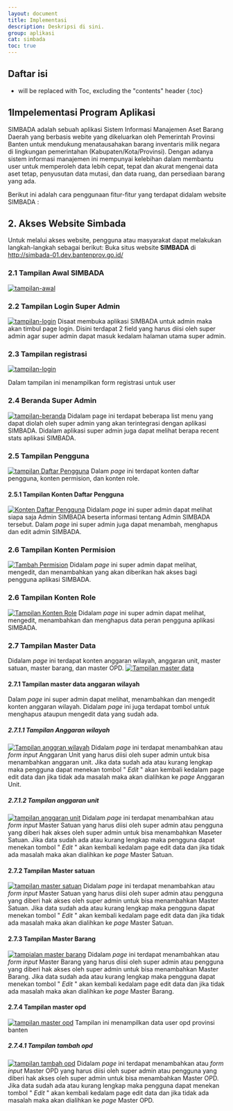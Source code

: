 ```yaml
---
layout: document
title: Implementasi
description: Deskripsi di sini.
group: aplikasi
cat: simbada
toc: true
---
```


##  Daftar isi

* will be replaced with Toc, excluding the "contents" header 
{:toc}

## 1Impelementasi Program Aplikasi

SIMBADA adalah sebuah aplikasi Sistem Informasi Manajemen Aset Barang Daerah yang berbasis webite yang dikeluarkan oleh Pemerintah Provinsi Banten untuk mendukung menatausahakan barang inventaris milik negara di lingkungan pemerintahan (Kabupaten/Kota/Provinsi). Dengan adanya sistem informasi manajemen ini mempunyai kelebihan dalam membantu user untuk memperoleh data lebih cepat, tepat dan akurat mengenai data aset tetap, penyusutan data mutasi, dan data ruang, dan persediaan barang yang ada.

Berikut ini adalah cara penggunaan fitur-fitur yang terdapat didalam website SIMBADA :

## 2. Akses Website Simbada

Untuk melalui akses website, pengguna atau masyarakat dapat melakukan langkah-langkah sebagai berikut:
Buka situs website **SIMBADA** di http://simbada-01.dev.bantenprov.go.id/

### 2.1 Tampilan Awal SIMBADA
[![tampilan-awal](/document/aplikasi/simbada/images/implementasi/tampilan-awal-simbada.png)](/document/aplikasi/simbada/images/implementasi/tampilan-awal-simbada.png)

### 2.2 Tampilan Login Super Admin
[![tampilan-login](/document/aplikasi/simbada/images/implementasi/tampilan-login.png)](/document/aplikasi/simbada/images/implementasi/tampilan-login.png)
Disaat membuka aplikasi SIMBADA untuk admin maka akan timbul page login. Disini terdapat 2 field yang harus diisi oleh super admin agar super admin dapat masuk kedalam halaman utama super admin.

### 2.3 Tampilan registrasi
[![tampilan-login](/document/aplikasi/simbada/images/implementasi/tampilan-registrasi.png)](/document/aplikasi/simbada/images/implementasi/tampilan-registrasi.png)

Dalam tampilan ini menampilkan form registrasi untuk user

### 2.4 Beranda Super Admin
[![tampilan-beranda](/document/aplikasi/simbada/images/implementasi/tampilan-beranda.png)](/document/aplikasi/simbada/images/implementasi/tampilan-beranda.png)
Didalam page ini terdapat beberapa list menu yang dapat diolah oleh super admin yang akan terintegrasi dengan aplikasi SIMBADA. Didalam aplikasi super admin juga dapat melihat berapa recent stats aplikasi SIMBADA.

### 2.5 Tampilan Pengguna
[![tampilan Daftar Pengguna](/document/aplikasi/simbada/images/implementasi/tampilan-daftar-pengguna.png)](/document/aplikasi/simbada/images/implementasi/tampilan-daftar-pengguna.png)
Dalam *page* ini terdapat konten daftar pengguna, konten permision, dan konten role.

#### 2.5.1 Tampilan Konten Daftar Pengguna
[![Konten Daftar Pengguna](/document/aplikasi/simbada/images/implementasi/tampilan-konten-daftar-pengguna.png)](/document/aplikasi/simbada/images/implementasi/tampilan-konten-daftar-pengguna.png)
Didalam *page* ini super admin dapat melihat siapa saja Admin SIMBADA beserta informasi tentang Admin SIMBADA tersebut. Dalam *page* ini super admin juga dapat menambah, menghapus dan edit admin SIMBADA.

### 2.6 Tampilan Konten Permision
[![Tambah Permision](/document/aplikasi/simbada/images/implementasi/tampilan-permission.png)](/document/aplikasi/simbada/images/implementasi/tampilan-permission.png)
Didalam *page* ini super admin dapat melihat, mengedit, dan menambahkan yang akan diberikan hak akses bagi pengguna aplikasi SIMBADA.

### 2.6 Tampilan Konten Role
[![Tampilan Konten Role](/document/aplikasi/simbada/images/implementasi/tampilan-role.png)](/document/aplikasi/simbada/images/implementasi/tampilan-role.png)
Didalam *page* ini super admin dapat melihat, mengedit, menambahkan dan menghapus data peran pengguna aplikasi SIMBADA.

### 2.7 Tampilan Master Data
Didalam *page* ini terdapat konten anggaran wilayah, anggaran unit, master satuan, master barang, dan master OPD.
[![Tampilan master data](/document/aplikasi/simbada/images/implementasi/tampilan-master-data.png)](/document/aplikasi/simbada/images/implementasi/tampilan-master-data.png)

#### 2.7.1 Tampilan master data anggaran wilayah
Dalam *page* ini super admin dapat melihat, menambahkan dan mengedit konten anggaran wilayah. Didalam *page* ini juga terdapat tombol untuk menghapus ataupun mengedit data yang sudah ada.

##### 2.7.1.1 Tampilan Anggaran wilayah
[![Tampilan anggran wilayah](/document/aplikasi/simbada/images/implementasi/tampilan-tambah-anggaran-wilayah.png)](/document/aplikasi/simbada/images/implementasi/tampilan-tambah-anggaran-wilayah.png)
Didalam *page* ini terdapat menambahkan atau *form input* Anggaran Unit yang harus diisi oleh super admin untuk bisa menambahkan anggaran unit. Jika data sudah ada atau kurang lengkap maka pengguna dapat menekan tombol " *Edit* " akan kembali kedalam page edit data dan jika tidak ada masalah maka akan dialihkan ke *page* Anggaran Unit.

##### 2.7.1.2 Tampilan anggaran unit
[![tampilan anggaran unit](/document/aplikasi/simbada/images/implementasi/tampilan-angaran-unit.png)](/document/aplikasi/simbada/images/implementasi/tampilan-angaran-unit.png)
Didalam *page* ini terdapat menambahkan atau *form input* Master Satuan yang harus diisi oleh super admin atau pengguna yang diberi hak akses oleh super admin untuk bisa menambahkan Maseter Satuan. Jika data sudah ada atau kurang lengkap maka pengguna dapat menekan tombol " *Edit* " akan kembali kedalam page edit data dan jika tidak ada masalah maka akan dialihkan ke *page* Master Satuan.

#### 2.7.2 Tampilan Master satuan
[![tampilan master satuan](/document/aplikasi/simbada/images/implementasi/tampilan-master-satuan.png)](/document/aplikasi/simbada/images/implementasi/tampilan-master-satuan.png)
Didalam *page* ini terdapat menambahkan atau *form input* Master Satuan yang harus diisi oleh super admin atau pengguna yang diberi hak akses oleh super admin untuk bisa menambahkan Master Satuan. Jika data sudah ada atau kurang lengkap maka pengguna dapat menekan tombol " *Edit* " akan kembali kedalam page edit data dan jika tidak ada masalah maka akan dialihkan ke *page* Master Satuan.

#### 2.7.3 Tampilan Master Barang
[![tampialan master barang](/document/aplikasi/simbada/images/implementasi/tampilan-master-barang.png)](/document/aplikasi/simbada/images/implementasi/tampilan-master-barang.png)
Didalam *page* ini terdapat menambahkan atau *form input* Master Barang yang harus diisi oleh super admin atau pengguna yang diberi hak akses oleh super admin untuk bisa menambahkan Master Barang. Jika data sudah ada atau kurang lengkap maka pengguna dapat menekan tombol " *Edit* " akan kembali kedalam page edit data dan jika tidak ada masalah maka akan dialihkan ke *page* Master Barang.

#### 2.7.4 Tampilan master opd
[![tampilan master opd](/document/aplikasi/simbada/images/implementasi/tampilan-master-opd.png)](/document/aplikasi/simbada/images/implementasi/tampilan-master-opd.png)
Tampilan ini menampilkan data user opd provinsi banten

##### 2.7.4.1 Tampilan tambah opd
[![tampilan tambah opd](/document/aplikasi/simbada/images/implementasi/tampilan-tambah-opd.png)](/document/aplikasi/simbada/images/implementasi/tampilan-tambah-opd.png)
Didalam *page* ini terdapat menambahkan atau *form input* Master OPD yang harus diisi oleh super admin atau pengguna yang diberi hak akses oleh super admin untuk bisa menambahkan Master OPD. Jika data sudah ada atau kurang lengkap maka pengguna dapat menekan tombol " *Edit* " akan kembali kedalam page edit data dan jika tidak ada masalah maka akan dialihkan ke *page* Master OPD.